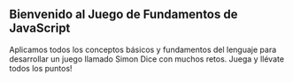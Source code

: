 ## **Bienvenido al Juego de Fundamentos de JavaScript**

Aplicamos todos los conceptos básicos y fundamentos del lenguaje para desarrollar un juego llamado Simon Dice con muchos retos. Juega y llévate todos los puntos!